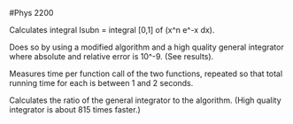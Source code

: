 #Phys 2200

Calculates integral Isubn = integral [0,1] of (x^n e^-x dx).

Does so by using a modified algorithm and a high quality general integrator where absolute and relative error is 10^-9. (See results).

Measures time per function call of the two functions, repeated so that total running time for each is between 1 and 2 seconds.

Calculates the ratio of the general integrator to the algorithm. (High quality integrator is about 815 times faster.)

